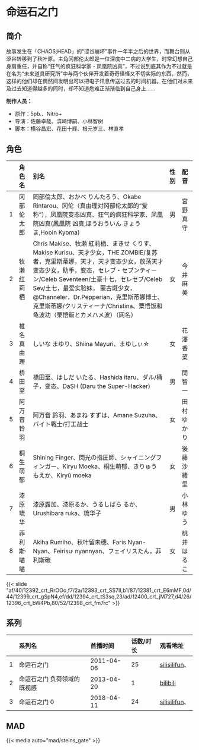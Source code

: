 # 命运石之门


## 简介

故事发生在「CHAOS;HEAD」的“涩谷崩坏”事件一年半之后的世界，而舞台则从涩谷转移到了秋叶原。主角冈部伦太郎是一位深度中二病的大学生，时常幻想自己身肩重任，并自称“狂气的疯狂科学家・凤凰院凶真”，不过说到底其作为不过就是在名为“未来道具研究所”中与两个伙伴开发着奇奇怪怪又不切实际的东西。然而，这样的他们却在偶然间发明出可以把电子讯息传送过去的时间机器。在他们对未来及过去知道得越多的同时，却不知道危难正渐渐临到自己身上……

**制作人员：**
- 原作：5pb.、Nitro+
- 导演：佐藤卓哉、滨崎博嗣、小林智树
- 脚本：横谷昌宏、花田十辉、根元岁三、林直孝

## 角色

|     |   角色名   |   别名  | 性别 |  配音  |
|:--- |:------  |:----      |:---  |:--   |
| 1 | 冈部伦太郎 | 岡部倫太郎、おかべ りんたろう、Okabe Rintarou、冈伦（真由理对冈部伦太郎的“爱称”），凤凰院变态凶真、狂气的疯狂科学家、凤凰院凶真(鳳凰院 凶真,ほうおういん きょうま,Hooin Kyoma) | 男 | 宮野真守 |
| 2 | 牧濑红莉栖 | Chris Makise、牧瀬 紅莉栖、まきせ くりす、Makise Kurisu、天才少女，THE ZOMBIE/复苏者，克里斯蒂娜，天才，天才变态少女，放荡天才变态少女，助手，变态，セレブ・セブンティーン/Celeb Seventeen/土豪十七，セレセブ/Celeb Sev/土七，最爱实验妹， 蒙古斑少女，@Channeler，Dr.Pepperian，克里斯蒂娜博士、克里斯蒂娜/クリスティーナ/Christina、粟悟饭和龟波功（栗悟飯とカメハメ波）（网名） | 女 | 今井麻美 |
| 3 | 椎名真由理 | しいな まゆり、Shiina Mayuri、まゆしぃ☆ | 女 | 花澤香菜 |
| 4 | 桥田至 | 橋田至、はしだ いたる、Hashida itaru、ダル/桶子，变态、DaSH (Daru the Super-Hacker) | 男 | 関智一 |
| 5 | 阿万音铃羽 | 阿万音 鈴羽、あまね すずは、Amane Suzuha、バイト戦士/打工战士 | 女 | 田村ゆかり |
| 6 | 桐生萌郁 | Shining Finger、閃光の指圧師、シャイニングフィンガー、Kiryu Moeka、桐生萌郁、きりゅう もえか、Kiryū moeka | 女 | 後藤沙緒里 |
| 7 | 漆原琉华 | 漆原露加、漆原るか、うるしばら るか、Urushibara ruka、琉华子 | 男 | 小林ゆう |
| 8 | 菲利斯·喵喵 | Akiha Rumiho、秋叶留未穗、Faris Nyan-Nyan、Feirisu· nyannyan、フェイリスたん，菲利斯碳 | 女 | 桃井はるこ |

{{< slide "af/40/12392_crt_RrOOo,f7/2a/12393_crt_SS7II,b1/87/12381_crt_E6mMF,0d/44/12399_crt_gSpN4,ef/dd/12394_crt_tS3sq,23/ad/12400_crt_jM727,d4/26/12396_crt_bW4Pb,80/52/12398_crt_fm7rc" >}}

## 系列

|     |   系列名   |   首播时间  | 话数/时长  | 观看地址 |
|:---  |:------    |:----      |:---       |:---  |
| 1 | 命运石之门 | 2011-04-06 | 25 | [silisilifun](https://www.silisilifun.com/vodsearch/?wd=命运石之门)、  |
| 2 | 命运石之门 负荷领域的既视感 | 2013-04-20 | 1 | [bilibili](https://www.bilibili.com/bangumi/play/ss3467)  |
| 3 | 命运石之门 0 | 2018-04-11 | 24 | [silisilifun](https://www.silisilifun.com/vodsearch/?wd=命运石之门)、  |


## MAD

{{< media  auto="mad/steins_gate"  >}}



